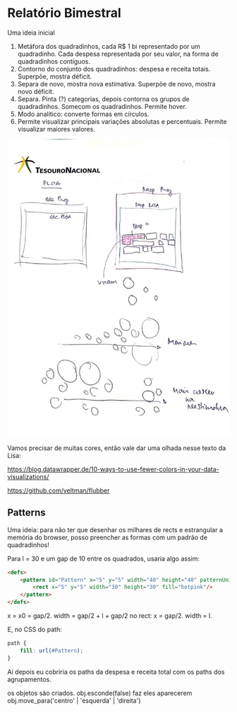 # Relatório Bimestral

Uma ideia inicial

1. Metáfora dos quadradinhos, cada R$ 1 bi representado por um quadradinho. Cada despesa representada por seu valor, na forma de quadradinhos contíguos.
2. Contorno do conjunto dos quadradinhos: despesa e receita totais. Superpõe, mostra déficit.
3. Separa de novo, mostra nova estimativa. Superpõe de novo, mostra novo déficit.
4. Separa. Pinta (?) categorias, depois contorna os grupos de quadradinhos. Somecom os quadradinhos. Permite hover.
5. Modo analítico: converte formas em círculos.
6. Permite visualizar principais variações absolutas e percentuais. Permite visualizar maiores valores.

![](./inspiration/bimestral-sketch-01.jpeg)

Vamos precisar de muitas cores, então vale dar uma olhada nesse texto da Lisa:

https://blog.datawrapper.de/10-ways-to-use-fewer-colors-in-your-data-visualizations/

https://github.com/veltman/flubber


## Patterns

Uma ideia: para não ter que desenhar os milhares de rects e estrangular a memória do browser, posso preencher as formas com um padrão de quadradinhos!

Para l = 30 e um gap de 10 entre os quadrados, usaria algo assim:

```html
<defs>             
    <pattern id="Pattern" x="5" y="5" width="40" height="40" patternUnits="userSpaceOnUse">
        <rect x="5" y="5" width="30" height="30" fill="hotpink"/>
    </pattern>
</defs>
```

x = x0 = gap/2.
width = gap/2 + l + gap/2
no rect:
x = gap/2.
width = l.

E, no CSS do path: 

```css
path {
    fill: url(#Pattern);
}
```

Aí depois eu cobriria os paths da despesa e receita total com os paths dos agrupamentos.




os objetos são criados.
obj.esconde(false) faz eles aparecerem
obj.move_para('centro' | 'esquerda' | 'direita')